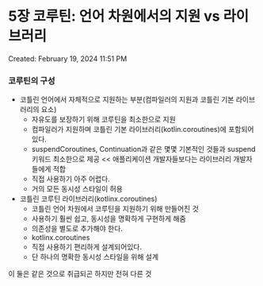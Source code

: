 # 5장 코루틴: 언어 차원에서의 지원 vs 라이브러리

Created: February 19, 2024 11:51 PM

### 코루틴의 구성

- 코틀린 언어에서 자체적으로 지원하는 부분(컴파일러의 지원과 코틀린 기본 라이브러리의 요소)
    - 자유도를 보장하기 위해 코루틴을 최소한으로 지원
    - 컴파일러가 지원하며 코틀린 기본 라이브러리(kotlin.coroutines)에 포함되어 있다.
    - suspendCoroutines, Continuation과 같은 몇몇 기본적인 것들과 suspend 키워드 최소한으로 제공 << 애플리케이션 개발자들보다는 라이브러리 개발자들에게 적합
    - 직접 사용하기 아주 어렵다.
    - 거의 모든 동시성 스타일이 허용
- 코틀린 코루틴 라이브러리(kotlinx.coroutines)
    - 코틀린 언어 차원에서 코루틴을 지원하기 위해 만들어진 것
    - 사용하기 훨씬 쉽고, 동시성을 명확하게 구현하게 해줌
    - 의존성을 별도로 추가해야 한다.
    - kotlinx.coroutines
    - 직접 사용하기 편리하게 설계되어있다.
    - 단 하나의 명확한 동시성 스타일을 위해 설계

이 둘은 같은 것으로 취급되곤 하지만 전혀 다른 것